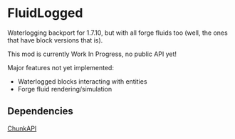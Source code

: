 # FluidLogged

Waterlogging backport for 1.7.10, but with all forge fluids too (well, the ones that have block versions that is).

This mod is currently Work In Progress, no public API yet!

Major features not yet implemented:
- Waterlogged blocks interacting with entities
- Forge fluid rendering/simulation

## Dependencies
[ChunkAPI](https://github.com/FalsePattern/ChunkAPI)